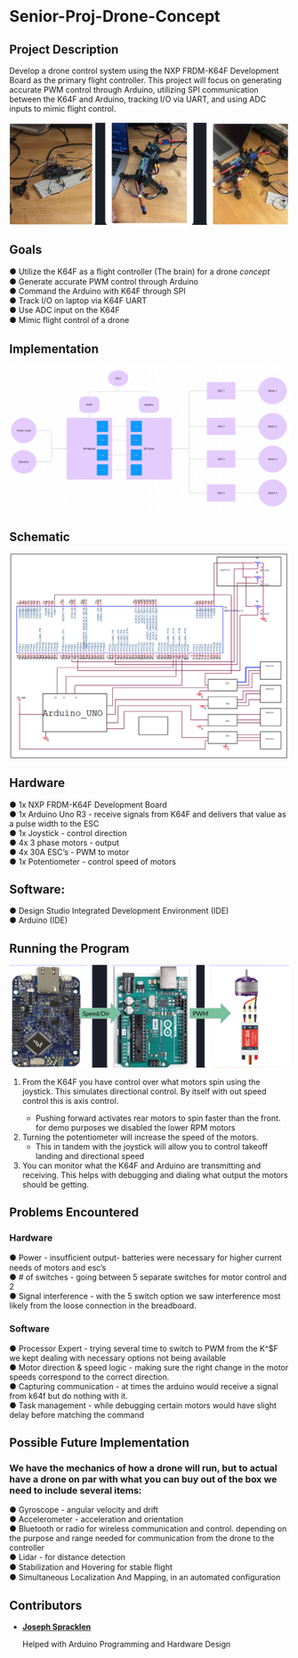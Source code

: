 # Senior-Proj-Drone-Concept
## Project Description
Develop a drone control system using the NXP FRDM-K64F Development Board as the primary flight controller. This project will focus on generating accurate PWM control through Arduino, utilizing SPI communication between the K64F and Arduino, tracking I/O via UART, and using ADC inputs to mimic flight control.\
\
![](./assets/image4.png)
## Goals
● Utilize the K64F as a ﬂight controller (The brain) for a  drone *concept*\
● Generate accurate PWM control through Arduino\
● Command the Arduino with K64F through SPI \
● Track I/O on laptop via K64F UART\
● Use ADC input on the K64F\
● Mimic ﬂight control of a drone

## Implementation
![](./assets/image3.png)
## Schematic
![](./assets/image2.png)
## Hardware
● 1x NXP FRDM-K64F Development Board\
● 1x Arduino Uno R3 - receive signals from K64F and delivers that value as a pulse width to the ESC\
● 1x Joystick - control direction\
● 4x 3 phase motors - output\
● 4x 30A ESC’s - PWM to motor\
● 1x Potentiometer - control speed of motors
## Software:
● Design Studio Integrated Development Environment (IDE) \
● Arduino (IDE)
## Running the Program
![](./assets/image1.png)
<ol>
  <li>From the K64F you have control over what motors spin using the joystick. This simulates directional control. By itself with out speed control this is axis control.</li>
    <ul>
        <li>
            Pushing forward activates rear motors to spin faster than the front. for demo purposes we disabled the lower RPM motors
        </il>    
    </ul>
  <li>Turning the potentiometer will increase the speed of the motors.
    <ul>
      <li>This in tandem with the joystick will allow you to control takeoff landing and directional speed</li>
    </ul>
  </li>
  <li>You can monitor what the K64F and Arduino are transmitting and receiving. This helps with debugging and dialing what output the motors should be getting. </li>
</ol>

## Problems Encountered
### Hardware
● Power - insufﬁcient output- batteries were necessary for higher current needs of motors and esc’s\
● # of switches - going between 5 separate switches for motor control and 2\
● Signal interference - with the 5 switch option we saw interference most likely from the loose connection in the breadboard.

### Software
● Processor Expert - trying several time to switch to PWM from the K^$F we kept dealing with necessary options not being available\
● Motor direction & speed logic - making sure the right change in the motor speeds correspond to the correct direction.\
● Capturing communication - at times the arduino would receive a signal from k64f but do nothing with it. \
● Task management - while debugging certain motors would have slight delay before matching the command

## Possible Future Implementation
### We have the mechanics of how a drone will run, but to actual have a drone on par with what you can buy out of the box we need to include several items:
● Gyroscope - angular velocity and drift\
● Accelerometer - acceleration and orientation\
● Bluetooth or radio for wireless communication and control. depending on the purpose and range needed for communication from the drone to the controller\
● Lidar - for distance detection\
● Stabilization and Hovering for stable ﬂight\
● Simultaneous Localization And Mapping, in an automated configuration

## Contributors

* **[Joseph Spracklen](https://github.com/joesprack)**

  Helped with Arduino Programming and Hardware Design